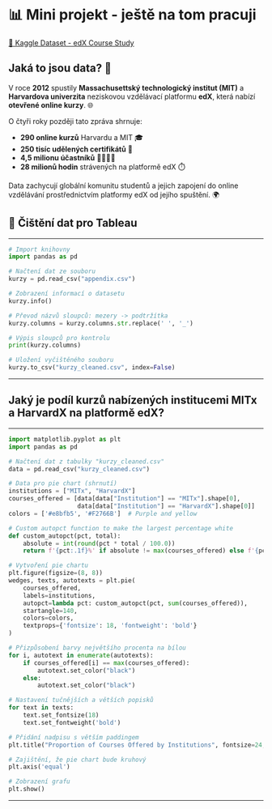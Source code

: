 # 📊 Mini projekt - ještě na tom pracuji 
[🔗 Kaggle Dataset - edX Course Study](https://www.kaggle.com/datasets/edx/course-study)

## Jaká to jsou data? 🧐  

V roce **2012** spustily **Massachusettský technologický institut (MIT)** a **Harvardova univerzita** neziskovou vzdělávací platformu **edX**, která nabízí **otevřené online kurzy**. 🌐  

O čtyři roky později tato zpráva shrnuje:  
- **290 online kurzů** Harvardu a MIT 🎓  
- **250 tisíc udělených certifikátů** 🏅  
- **4,5 milionu účastníků** 👨‍🎓👩‍🎓  
- **28 milionů hodin** strávených na platformě edX ⏱️  

Data zachycují globální komunitu studentů a jejich zapojení do online vzdělávání prostřednictvím platformy edX od jejího spuštění. 🌍  

## 🧹 Čištění dat pro Tableau
---
```python
# Import knihovny
import pandas as pd

# Načtení dat ze souboru
kurzy = pd.read_csv("appendix.csv")

# Zobrazení informací o datasetu
kurzy.info()

# Převod názvů sloupců: mezery -> podtržítka
kurzy.columns = kurzy.columns.str.replace(' ', '_')

# Výpis sloupců pro kontrolu
print(kurzy.columns)

# Uložení vyčištěného souboru
kurzy.to_csv("kurzy_cleaned.csv", index=False)
```
---

## Jaký je podíl kurzů nabízených institucemi MITx a HarvardX na platformě edX?
---
```python
import matplotlib.pyplot as plt
import pandas as pd

# Načtení dat z tabulky "kurzy_cleaned.csv"
data = pd.read_csv("kurzy_cleaned.csv")

# Data pro pie chart (shrnutí)
institutions = ["MITx", "HarvardX"]
courses_offered = [data[data["Institution"] == "MITx"].shape[0], 
                   data[data["Institution"] == "HarvardX"].shape[0]]
colors = ['#e8bfb5', '#F2766B']  # Purple and yellow

# Custom autopct function to make the largest percentage white
def custom_autopct(pct, total):
    absolute = int(round(pct * total / 100.0))
    return f'{pct:.1f}%' if absolute != max(courses_offered) else f'{pct:.1f}%'

# Vytvoření pie chartu
plt.figure(figsize=(8, 8))
wedges, texts, autotexts = plt.pie(
    courses_offered,
    labels=institutions,
    autopct=lambda pct: custom_autopct(pct, sum(courses_offered)),
    startangle=140,
    colors=colors,
    textprops={'fontsize': 18, 'fontweight': 'bold'}
)

# Přizpůsobení barvy největšího procenta na bílou
for i, autotext in enumerate(autotexts):
    if courses_offered[i] == max(courses_offered):
        autotext.set_color("black")
    else:
        autotext.set_color("black")

# Nastavení tučnějších a větších popisků
for text in texts:
    text.set_fontsize(18)
    text.set_fontweight('bold')

# Přidání nadpisu s větším paddingem
plt.title("Proportion of Courses Offered by Institutions", fontsize=24, fontweight='bold', pad=10)

# Zajištění, že pie chart bude kruhový
plt.axis('equal')

# Zobrazení grafu
plt.show()
```
---

